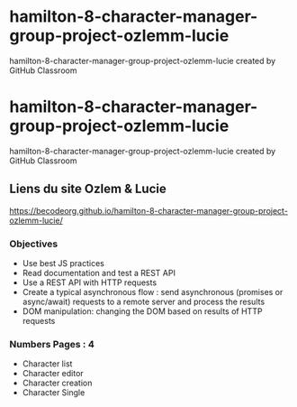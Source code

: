 # hamilton-8-character-manager-group-project-ozlemm-lucie
hamilton-8-character-manager-group-project-ozlemm-lucie created by GitHub Classroom

# hamilton-8-character-manager-group-project-ozlemm-lucie
hamilton-8-character-manager-group-project-ozlemm-lucie created by GitHub Classroom

## Liens du site Ozlem & Lucie 
https://becodeorg.github.io/hamilton-8-character-manager-group-project-ozlemm-lucie/

### Objectives
- Use best JS practices
- Read documentation and test a REST API
- Use a REST API with HTTP requests
- Create a typical asynchronous flow : send asynchronous (promises or async/await) requests to a remote server and process the results
- DOM manipulation: changing the DOM based on results of HTTP requests

### Numbers Pages : 4
- Character list
- Character editor
- Character creation
- Character Single
